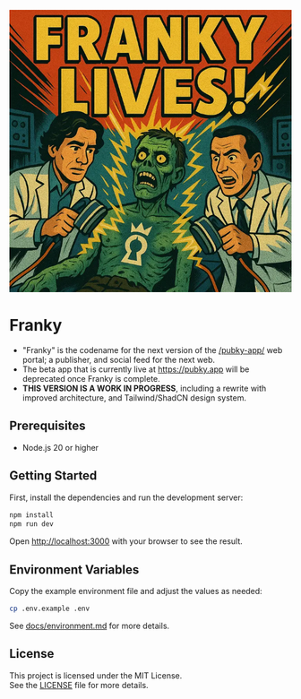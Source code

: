 ![Franky Logo](/public/franky.png)

# Franky

- "Franky" is the codename for the next version of the [/pubky-app/](https://github.com/pubky/pubky-app) web portal; a publisher, and social feed for the next web. 
- The beta app that is currently live at https://pubky.app will be deprecated once Franky is complete.
- **THIS VERSION IS A WORK IN PROGRESS**, including a rewrite with improved architecture, and Tailwind/ShadCN design system.
  
## Prerequisites

- Node.js 20 or higher

## Getting Started

First, install the dependencies and run the development server:

```bash
npm install
npm run dev
```

Open [http://localhost:3000](http://localhost:3000) with your browser to see the result.

## Environment Variables

Copy the example environment file and adjust the values as needed:

```bash
cp .env.example .env
```

See [docs/environment.md](./docs/environment.md) for more details.

## License

This project is licensed under the MIT License.  
See the [LICENSE](./LICENSE) file for more details.
